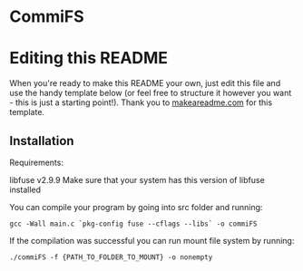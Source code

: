 # CommiFS

# Editing this README

When you're ready to make this README your own, just edit this file and use the handy template below (or feel free to structure it however you want - this is just a starting point!). Thank you to [makeareadme.com](https://www.makeareadme.com/) for this template.



## Installation
Requirements:

libfuse v2.9.9
Make sure that your system has this version of libfuse installed

You can compile your program by going into src folder and running:

```
gcc -Wall main.c `pkg-config fuse --cflags --libs` -o commiFS
```

If the compilation was successful you can run mount file system by running:

```
./commiFS -f {PATH_TO_FOLDER_TO_MOUNT} -o nonempty
```